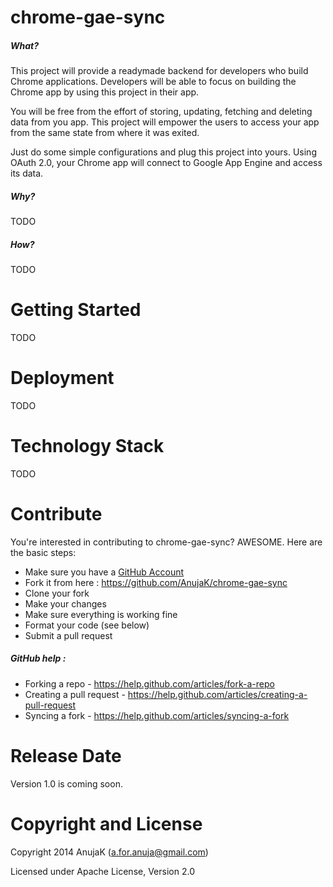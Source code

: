 chrome-gae-sync
==========

##### What?

This project will provide a readymade backend for developers who build Chrome applications. Developers will be able to focus on building the Chrome app by using this project in their app. 

You will be free from the effort of storing, updating, fetching and deleting data from you app. This project will empower the users to access your app from the same state from where it was exited.

Just do some simple configurations and plug this project into yours. Using OAuth 2.0, your Chrome app will connect to Google App Engine and access its data.

##### Why?

TODO

##### How?

TODO

Getting Started
==========

TODO

Deployment
==========

TODO

Technology Stack
==========

TODO

Contribute
==========

You're interested in contributing to chrome-gae-sync? AWESOME. Here are the basic steps:

- Make sure you have a [GitHub Account](https://github.com/signup/free)
- Fork it from here : https://github.com/AnujaK/chrome-gae-sync
- Clone your fork  
- Make your changes
- Make sure everything is working fine
- Format your code (see below)
- Submit a pull request

##### GitHub help : 

- Forking a repo - https://help.github.com/articles/fork-a-repo
- Creating a pull request - https://help.github.com/articles/creating-a-pull-request
- Syncing a fork - https://help.github.com/articles/syncing-a-fork
 

Release Date
==========

Version 1.0 is coming soon.

Copyright and License
==========

Copyright 2014 AnujaK (a.for.anuja@gmail.com)

Licensed under Apache License, Version 2.0
